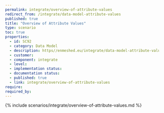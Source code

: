 ```yaml
---
permalink: integrate/overview-of-attribute-values
redirect_from: /integrate/data-model-attribute-values
published: true
title: "Overview of Attribute Values"
type: scenario
toc: true
properties:
  - id: SC92
  - category: Data Model
  - description: https//enmeshed.eu/integrate/data-model-attribute-values
  - customer:
  - component: integrate
  - level:
  - implementation status:
  - documentation status:
  - published: true
  - link: integrate/overview-of-attribute-values
require:
required_by:
---
```


{% include scenarios/integrate/overview-of-attribute-values.md %}
